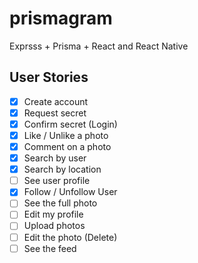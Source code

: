 # prismagram

Exprsss + Prisma + React and React Native

## User Stories

- [x] Create account
- [x] Request secret
- [x] Confirm secret (Login)
- [x] Like / Unlike a photo
- [x] Comment on a photo
- [x] Search by user
- [x] Search by location
- [ ] See user profile
- [x] Follow / Unfollow User
- [ ] See the full photo
- [ ] Edit my profile
- [ ] Upload photos
- [ ] Edit the photo (Delete)
- [ ] See the feed
